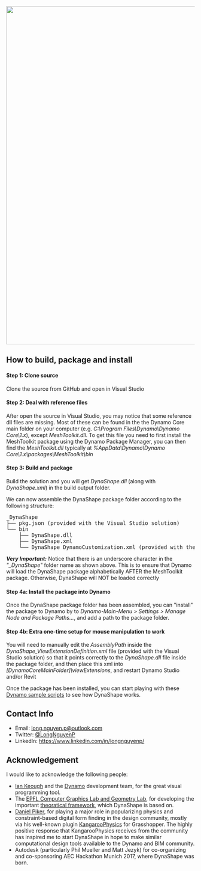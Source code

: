 ﻿<img src="https://forum.dynamobim.com/uploads/dynamobim/original/3X/7/4/74bf86e06c2827782a60f4fa54ce1dbd8136fc2a.png" width = "900">

## How to build, package and install

#### Step 1: Clone source
Clone the source from GitHub and open in Visual Studio

#### Step 2: Deal with reference files
After open the source in Visual Studio, you may notice that some reference dll files are missing. Most of these can be found in the the Dynamo Core main folder on your computer (e.g. *C:\Program Files\Dynamo\Dynamo Core\1.x*), except *MeshToolkit.dll*. To get this file you need to first install the MeshToolkit package using the Dynamo Package Manager, you can then find the *MeshToolkit.dll* typically at *%AppData\Dynamo\Dynamo Core\1.x\packages\MeshToolkit\bin*

#### Step 3: Build and package
Build the solution and you will get *DynaShape.dll* (along with *DynaShape.xml*) in the build output folder.

We can now assemble the DynaShape package folder according to the following structure:

<pre>
_DynaShape
├── pkg.json (provided with the Visual Studio solution)
└── bin
    ├── DynaShape.dll
    ├── DynaShape.xml
    └── DynaShape_DynamoCustomization.xml (provided with the Visual Studio solution)
</pre>

***Very Important:*** Notice that there is an underscore character in the *"_DynaShape"* folder name as shown above. This is to ensure that Dynamo will load the DynaShape package alphabetically AFTER the MeshToolkit package. Otherwise, DynaShape will NOT be loaded correctly

#### Step 4a: Install the package into Dynamo
Once the DynaShape package folder has been assembled, you can "install" the package to Dynamo by to *Dynamo-Main-Menu > Settings > Manage Node and Package Paths...*, and add a path to the package folder.

#### Step 4b: Extra one-time setup for mouse manipulation to work
You will need to manually edit the *AssemblyPath* inside the *DynaShape_ViewExtensionDefinition.xml* file (provided with the Visual Studio solution) so that it points correctly to the *DynaShape.dll* file inside the package folder, and then place this xml into *[DynamoCoreMainFolder]\viewExtensions*, and restart Dynamo Studio and/or Revit

Once the package has been installed, you can start playing with these [Dynamo sample scripts](https://drive.google.com/drive/folders/0B8GXDbjowDN_ZHZ0ZWZaSWIwMzA?usp=sharing) to see how DynaShape works.



## Contact Info
* Email: long.nguyen.p@outlook.com
* Twitter: [@LongNguyenP](https://twitter.com/LongNguyenP?lang=en)
* LinkedIn: https://www.linkedin.com/in/longnguyenp/


## Acknowledgement
I would like to acknowledge the following people:
* [Ian Keough](https://twitter.com/ikeough?lang=en) and the [Dynamo](http://dynamobim.org/) development team, for the great visual programming tool.
* The [EPFL Computer Graphics Lab and Geometry Lab](http://lgg.epfl.ch/index.php), for developing the important [theoratical framework](http://lgg.epfl.ch/publications/2012/shapeup/paper.pdf), which DynaShape is based on. 
* [Daniel Piker](https://twitter.com/KangarooPhysics?lang=en), for playing a major role in popularizing physics and constraint-based digital form finding in the design community, mostly via his well-known plugin [KangarooPhysics](http://www.grasshopper3d.com/group/kangaroo.) for Grasshopper. The highly positive response that KangarooPhysics receives from the community has inspired me to start DynaShape in hope to make similar computational design tools available to the Dynamo and BIM community.
* Autodesk (particularly Phil Mueller and Matt Jezyk) for co-organizing and co-sponsoring AEC Hackathon Munich 2017, where DynaShape was born.